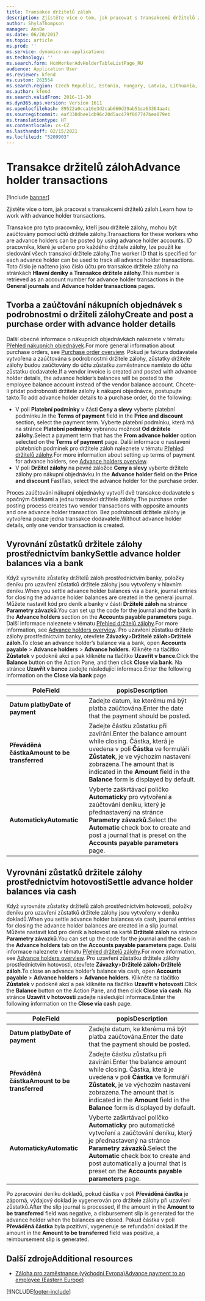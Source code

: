 ```yaml
---
title: Transakce držitelů záloh
description: Zjistěte více o tom, jak pracovat s transakcemi držitelů záloh v aplikaci Microsoft Dynamics 365 Finance.
author: ShylaThompson
manager: AnnBe
ms.date: 06/20/2017
ms.topic: article
ms.prod: ''
ms.service: dynamics-ax-applications
ms.technology: ''
ms.search.form: HcmWorkerAdvHolderTableListPage_RU
audience: Application User
ms.reviewer: kfend
ms.custom: 262554
ms.search.region: Czech Republic, Estonia, Hungary, Latvia, Lithuania, Poland, Russia
ms.author: kfend
ms.search.validFrom: 2016-11-30
ms.dyn365.ops.version: Version 1611
ms.openlocfilehash: 89522a0cca16e3d2cab660d39ab51ca63364aa4c
ms.sourcegitcommit: eaf330dbee1db96c20d5ac479f007747bea079eb
ms.translationtype: HT
ms.contentlocale: cs-CZ
ms.lasthandoff: 02/15/2021
ms.locfileid: "5209903"
---
```

# <a name="advance-holder-transactions"></a><span data-ttu-id="69fa1-103">Transakce držitelů záloh</span><span class="sxs-lookup"><span data-stu-id="69fa1-103">Advance holder transactions</span></span>

[!include [banner](../includes/banner.md)]

<span data-ttu-id="69fa1-104">Zjistěte více o tom, jak pracovat s transakcemi držitelů záloh.</span><span class="sxs-lookup"><span data-stu-id="69fa1-104">Learn how to work with advance holder transactions.</span></span>

<span data-ttu-id="69fa1-105">Transakce pro tyto pracovníky, kteří jsou držitelé zálohy, mohou být zaúčtovány pomocí účtů držitele zálohy.</span><span class="sxs-lookup"><span data-stu-id="69fa1-105">Transactions for these workers who are advance holders can be posted by using advance holder accounts.</span></span> <span data-ttu-id="69fa1-106">ID pracovníka, které je určeno pro každého držitele zálohy, lze použít ke sledování všech transakcí držitele zálohy.</span><span class="sxs-lookup"><span data-stu-id="69fa1-106">The worker ID that is specified for each advance holder can be used to track all advance holder transactions.</span></span> <span data-ttu-id="69fa1-107">Toto číslo je načteno jako číslo účtu pro transakce držitele zálohy na stránkách **Hlavní deníky** a **Transakce držitele zálohy**.</span><span class="sxs-lookup"><span data-stu-id="69fa1-107">This number is retrieved as an account number for advance holder transactions in the **General journals** and **Advance holder transactions** pages.</span></span>

## <a name="create-and-post-a-purchase-order-with-advance-holder-details"></a><span data-ttu-id="69fa1-108">Tvorba a zaúčtování nákupních objednávek s podrobnostmi o držiteli zálohy</span><span class="sxs-lookup"><span data-stu-id="69fa1-108">Create and post a purchase order with advance holder details</span></span>
<span data-ttu-id="69fa1-109">Další obecné informace o nákupních objednávkách naleznete v tématu [Přehled nákupních objednávek](../../supply-chain/procurement/purchase-order-overview.md).</span><span class="sxs-lookup"><span data-stu-id="69fa1-109">For more general information about purchase orders, see [Purchase order overview](../../supply-chain/procurement/purchase-order-overview.md).</span></span> <span data-ttu-id="69fa1-110">Pokud je faktura dodavatele vytvořena a zaúčtována s podrobnostmi držitele zálohy, zůstatky držitele zálohy budou zaúčtovány do účtu zůstatku zaměstnance namísto do účtu zůstatku dodavatele.</span><span class="sxs-lookup"><span data-stu-id="69fa1-110">If a vendor invoice is created and posted with advance holder details, the advance holder’s balances will be posted to the employee balance account instead of the vendor balance account.</span></span> <span data-ttu-id="69fa1-111">Chcete-li přidat podrobnosti držitele zálohy k nákupní objednávce, postupujte takto:</span><span class="sxs-lookup"><span data-stu-id="69fa1-111">To add advance holder details to a purchase order, do the following:</span></span>

-   <span data-ttu-id="69fa1-112">V poli **Platební podmínky** v části **Ceny a slevy** vyberte platební podmínku.</span><span class="sxs-lookup"><span data-stu-id="69fa1-112">In the **Terms of payment** field in the **Price and discount** section, select the payment term.</span></span> <!---For more information about **Terms of payment**, see [Define vendor payment terms](../accounts-payable/tasks/define-vendor-payment-terms.md).--> <span data-ttu-id="69fa1-113">Vyberte platební podmínku, která má na stránce **Platební podmínky** vybranou možnost **Od držitele zálohy**.</span><span class="sxs-lookup"><span data-stu-id="69fa1-113">Select a payment term that has the **From advance holder** option selected on the **Terms of payment** page.</span></span> <span data-ttu-id="69fa1-114">Další informace o nastavení platebních podmínek pro držitele záloh naleznete v tématu [Přehled držitelů zálohy](emea-advance-holders.md).</span><span class="sxs-lookup"><span data-stu-id="69fa1-114">For more information about setting up terms of payment for advance holders, see [Advance holders overview](emea-advance-holders.md).</span></span>
-   <span data-ttu-id="69fa1-115">V poli **Držitel zálohy** na pevné záložce **Ceny a slevy** vyberte držitele zálohy pro nákupní objednávku.</span><span class="sxs-lookup"><span data-stu-id="69fa1-115">In the **Advance holder** field on the **Price and discount** FastTab, select the advance holder for the purchase order.</span></span>

<span data-ttu-id="69fa1-116">Proces zaúčtování nákupní objednávky vytvoří dvě transakce dodavatele s opačným částkami a jednu transakci držitele zálohy.</span><span class="sxs-lookup"><span data-stu-id="69fa1-116">The purchase order posting process creates two vendor transactions with opposite amounts and one advance holder transaction.</span></span> <span data-ttu-id="69fa1-117">Bez podrobností držitele zálohy je vytvořena pouze jedna transakce dodavatele.</span><span class="sxs-lookup"><span data-stu-id="69fa1-117">Without advance holder details, only one vendor transaction is created.</span></span>

## <a name="settle-advance-holder-balances-via-a-bank"></a><span data-ttu-id="69fa1-118">Vyrovnání zůstatků držitele zálohy prostřednictvím banky</span><span class="sxs-lookup"><span data-stu-id="69fa1-118">Settle advance holder balances via a bank</span></span>
<span data-ttu-id="69fa1-119">Když vyrovnáte zůstatky držitelů záloh prostřednictvím banky, položky deníku pro uzavření zůstatků držitele zálohy jsou vytvořeny v hlavním deníku.</span><span class="sxs-lookup"><span data-stu-id="69fa1-119">When you settle advance holder balances via a bank, journal entries for closing the advance holder balances are created in the general journal.</span></span> <span data-ttu-id="69fa1-120">Můžete nastavit kód pro deník a banky v části **Držitelé záloh** na stránce **Parametry závazků**.</span><span class="sxs-lookup"><span data-stu-id="69fa1-120">You can set up the code for the journal and the bank in the **Advance holders** section on the **Accounts payable parameters** page.</span></span> <span data-ttu-id="69fa1-121">Další informace naleznete v tématu [Přehled držitelů zálohy](emea-advance-holders.md).</span><span class="sxs-lookup"><span data-stu-id="69fa1-121">For more information, see [Advance holders overview](emea-advance-holders.md).</span></span> <span data-ttu-id="69fa1-122">Pro uzavření zůstatku držitele zálohy prostřednictvím banky, otevřete **Závazky**&gt;**Držitelé záloh**&gt;**Držitelé záloh**.</span><span class="sxs-lookup"><span data-stu-id="69fa1-122">To close an advance holder’s balance via a bank, open **Accounts payable** &gt; **Advance holders** &gt; **Advance holders**.</span></span> <span data-ttu-id="69fa1-123">Klikněte na tlačítko **Zůstatek** v podokně akcí a pak klikněte na tlačítko **Uzavřít v bance**.</span><span class="sxs-lookup"><span data-stu-id="69fa1-123">Click the **Balance** button on the Action Pane, and then click **Close via bank**.</span></span> <span data-ttu-id="69fa1-124">Na stránce **Uzavřít v bance** zadejte následující informace.</span><span class="sxs-lookup"><span data-stu-id="69fa1-124">Enter the following information on the **Close via bank** page.</span></span>

| <span data-ttu-id="69fa1-125">Pole</span><span class="sxs-lookup"><span data-stu-id="69fa1-125">Field</span></span>                    | <span data-ttu-id="69fa1-126">popis</span><span class="sxs-lookup"><span data-stu-id="69fa1-126">Description</span></span> |
|------------------------------|-------------------|
| <span data-ttu-id="69fa1-127">**Datum platby**</span><span class="sxs-lookup"><span data-stu-id="69fa1-127">**Date of payment**</span></span>          | <span data-ttu-id="69fa1-128">Zadejte datum, ke kterému má být platba zaúčtována.</span><span class="sxs-lookup"><span data-stu-id="69fa1-128">Enter the date that the payment should be posted.</span></span>|
| <span data-ttu-id="69fa1-129">**Převáděná částka**</span><span class="sxs-lookup"><span data-stu-id="69fa1-129">**Amount to be transferred**</span></span> | <span data-ttu-id="69fa1-130">Zadejte částku zůstatku při zavírání.</span><span class="sxs-lookup"><span data-stu-id="69fa1-130">Enter the balance amount while closing.</span></span> <span data-ttu-id="69fa1-131">Částka, která je uvedena v poli **Částka** ve formuláři **Zůstatek**, je ve výchozím nastavení zobrazena.</span><span class="sxs-lookup"><span data-stu-id="69fa1-131">The amount that is indicated in the **Amount** field in the **Balance** form is displayed by default.</span></span> |
| <span data-ttu-id="69fa1-132">**Automaticky**</span><span class="sxs-lookup"><span data-stu-id="69fa1-132">**Automatic**</span></span>                | <span data-ttu-id="69fa1-133">Vyberte zaškrtávací políčko **Automaticky** pro vytvoření a zaúčtování deníku, který je přednastavený na stránce **Parametry závazků**.</span><span class="sxs-lookup"><span data-stu-id="69fa1-133">Select the **Automatic** check box to create and post a journal that is preset on the **Accounts payable parameters** page.</span></span>|

## <a name="settle-advance-holder-balances-via-cash"></a><span data-ttu-id="69fa1-134">Vyrovnání zůstatků držitele zálohy prostřednictvím hotovosti</span><span class="sxs-lookup"><span data-stu-id="69fa1-134">Settle advance holder balances via cash</span></span>
<span data-ttu-id="69fa1-135">Když vyrovnáte zůstatky držitelů záloh prostřednictvím hotovosti, položky deníku pro uzavření zůstatků držitele zálohy jsou vytvořeny v deníku dokladů.</span><span class="sxs-lookup"><span data-stu-id="69fa1-135">When you settle advance holder balances via cash, journal entries for closing the advance holder balances are created in a slip journal.</span></span> <span data-ttu-id="69fa1-136">Můžete nastavit kód pro deník a hotovost na kartě **Držitelé záloh** na stránce **Parametry závazků**.</span><span class="sxs-lookup"><span data-stu-id="69fa1-136">You can set up the code for the journal and the cash in the **Advance holders** tab on the **Accounts payable parameters** page.</span></span> <span data-ttu-id="69fa1-137">Další informace naleznete v tématu [Přehled držitelů zálohy](emea-advance-holders.md).</span><span class="sxs-lookup"><span data-stu-id="69fa1-137">For more information, see [Advance holders overview](emea-advance-holders.md).</span></span> <span data-ttu-id="69fa1-138">Pro uzavření zůstatku držitele zálohy prostřednictvím hotovosti, otevřete **Závazky**&gt;**Držitelé záloh**&gt;**Držitelé záloh**.</span><span class="sxs-lookup"><span data-stu-id="69fa1-138">To close an advance holder’s balance via cash, open **Accounts payable** &gt; **Advance holders** &gt; **Advance holders**.</span></span> <span data-ttu-id="69fa1-139">Klikněte na tlačítko **Zůstatek** v podokně akcí a pak klikněte na tlačítko **Uzavřít v hotovosti**.</span><span class="sxs-lookup"><span data-stu-id="69fa1-139">Click the **Balance** button on the Action Pane, and then click **Close via cash**.</span></span> <span data-ttu-id="69fa1-140">Na stránce **Uzavřít v hotovosti** zadejte následující informace.</span><span class="sxs-lookup"><span data-stu-id="69fa1-140">Enter the following information on the **Close via cash** page.</span></span>

| <span data-ttu-id="69fa1-141">Pole</span><span class="sxs-lookup"><span data-stu-id="69fa1-141">Field</span></span>                    | <span data-ttu-id="69fa1-142">popis</span><span class="sxs-lookup"><span data-stu-id="69fa1-142">Description</span></span>
|------------------------------|-----------------|
| <span data-ttu-id="69fa1-143">**Datum platby**</span><span class="sxs-lookup"><span data-stu-id="69fa1-143">**Date of payment**</span></span>          | <span data-ttu-id="69fa1-144">Zadejte datum, ke kterému má být platba zaúčtována.</span><span class="sxs-lookup"><span data-stu-id="69fa1-144">Enter the date that the payment should be posted.</span></span>|
| <span data-ttu-id="69fa1-145">**Převáděná částka**</span><span class="sxs-lookup"><span data-stu-id="69fa1-145">**Amount to be transferred**</span></span> | <span data-ttu-id="69fa1-146">Zadejte částku zůstatku při zavírání.</span><span class="sxs-lookup"><span data-stu-id="69fa1-146">Enter the balance amount while closing.</span></span> <span data-ttu-id="69fa1-147">Částka, která je uvedena v poli **Částka** ve formuláři **Zůstatek**, je ve výchozím nastavení zobrazena.</span><span class="sxs-lookup"><span data-stu-id="69fa1-147">The amount that is indicated in the **Amount** field in the **Balance** form is displayed by default.</span></span> |
| <span data-ttu-id="69fa1-148">**Automaticky**</span><span class="sxs-lookup"><span data-stu-id="69fa1-148">**Automatic**</span></span>                | <span data-ttu-id="69fa1-149">Vyberte zaškrtávací políčko **Automaticky** pro automatické vytvoření a zaúčtování deníku, který je přednastavený na stránce **Parametry závazků**.</span><span class="sxs-lookup"><span data-stu-id="69fa1-149">Select the **Automatic** check box to create and post automatically a journal that is preset on the **Accounts payable parameters** page.</span></span>     |

<span data-ttu-id="69fa1-150">Po zpracování deníku dokladů, pokud částka v poli **Převáděná částka** je záporná, výdajový doklad je vygenerován pro držitele zálohy při uzavření zůstatků.</span><span class="sxs-lookup"><span data-stu-id="69fa1-150">After the slip journal is processed, if the amount in the **Amount to be transferred** field was negative, a disbursement slip is generated for the advance holder when the balances are closed.</span></span> <span data-ttu-id="69fa1-151">Pokud částka v poli **Převáděná částka** byla pozitivní, vygeneruje se refundační doklad.</span><span class="sxs-lookup"><span data-stu-id="69fa1-151">If the amount in the **Amount to be transferred** field was positive, a reimbursement slip is generated.</span></span>

## <a name="additional-resources"></a><span data-ttu-id="69fa1-152">Další zdroje</span><span class="sxs-lookup"><span data-stu-id="69fa1-152">Additional resources</span></span>

- [<span data-ttu-id="69fa1-153">Záloha pro zaměstnance (východní Evropa)</span><span class="sxs-lookup"><span data-stu-id="69fa1-153">Advance payment to an employee (Eastern Europe)</span></span>](tasks/advance-payment-employee.md)



[!INCLUDE[footer-include](../../includes/footer-banner.md)]